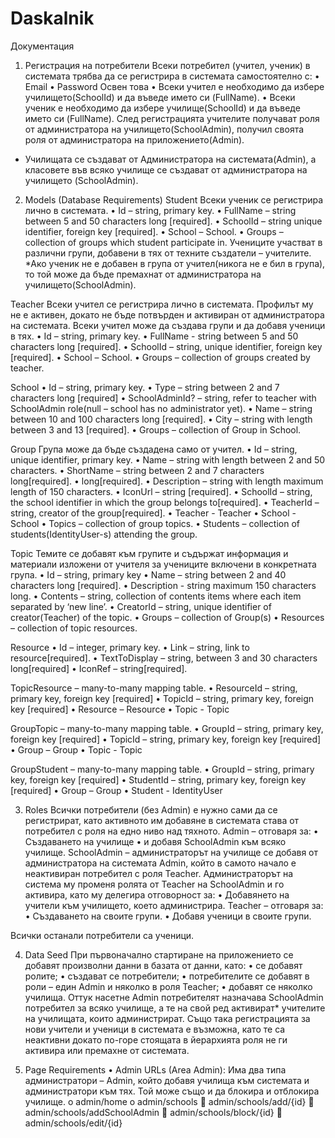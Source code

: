 # Daskalnik

Документация
1. Регистрация на потребители
Всеки потребител (учител, ученик) в системата трябва да се регистрира в системата самостоятелно с:
•	Email
•	Password
Освен това
•	Всеки учител е необходимо да избере училището(SchoolId) и да въведе името си (FullName).
•	Всеки ученик е необходимо да избере училище(SchoolId) и да въведе името си (FullName).
След регистрацията учителите получават роля от администратора на училището(SchoolAdmin), получил своята роля от администратора на приложението(Admin). 
* Училищата се създават от Администратора на системата(Admin), а класовете във всяко училище се създават от администратора на училището (SchoolAdmin).

2. Models (Database Requirements)
Student
Всеки ученик се регистрира лично в системата.
•	Id – string, primary key.
•	FullName – string between 5 and 50 characters long [required].
•	SchoolId – string unique identifier, foreign key [required].
•	School – School.
•	Groups – collection of groups which student participate in.
Учениците участват в различни групи, добавени в тях от техните създатели – учителите.
*Ако ученик не е добавен в група от учител(никога не е бил в група), то той може да бъде премахнат от администратора на училището(SchoolAdmin).

Teacher
Всеки учител се регистрира лично в системата. Профилът му не е активен, докато не бъде потвърден и активиран от администратора на системата. Всеки учител може да създава групи и да добавя ученици в тях.
•	Id – string, primary key.
•	FullName - string between 5 and 50 characters long [required].
•	SchoolId – string, unique identifier, foreign key [required].
•	School – School.
•	Groups – collection of groups created by teacher.

School
•	Id – string, primary key.
•	Type – string between 2 and 7 characters long [required]
•	SchoolAdminId? – string, refer to teacher with SchoolAdmin role(null – school has no administrator yet).
•	Name – string between 10 and 100 characters long [required].
•	City – string with length between 3 and 13 [required].
•	Groups – collection of Group in School.

Group
Група може да бъде създадена само от учител.
•	Id – string, unique identifier, primary key.
•	Name – string with length between 2 and 50 characters.
•	ShortName – string between 2 and 7 characters long[required].
•	long[required].
•	Description – string with length maximum length of 150 characters.
•	IconUrl – string [required].
•	SchoolId – string, the school identifier in which the group belongs to[required].
•	TeacherId – string, creator of the group[required].
•	Teacher - Teacher
•	School - School
•	Topics – collection of group topics.
•	Students – collection of students(IdentityUser-s) attending the group.

Topic
Темите се добавят към групите и съдържат информация и материали изложени от учителя за учениците включени в конкретната група.
•	Id – string, primary key
•	Name – string between 2 and 40 characters long [required].
•	Description - string maximum 150 characters long.
•	Contents – string, collection of contents items where each item separated by ‘new line’.
•	CreatorId – string, unique identifier of creator(Teacher) of the topic.
•	Groups – collection of Group(s)
•	Resources – collection of topic resources.

Resource
•	Id – integer, primary key.
•	Link – string, link to resource[required].
•	TextToDisplay – string, between 3 and 30 characters long[required]
•	IconRef – string[required].

TopicResource – many-to-many mapping table.
•	ResourceId – string, primary key, foreign key [required]
•	TopicId – string, primary key, foreign key [required]
•	Resource – Resource
•	Topic - Topic

GroupTopic – many-to-many mapping table.
•	GroupId – string, primary key, foreign key [required]
•	TopicId – string, primary key, foreign key [required]
•	Group – Group
•	Topic - Topic

GroupStudent – many-to-many mapping table.
•	GroupId – string, primary key, foreign key [required]
•	StudentId – string, primary key, foreign key [required]
•	Group – Group
•	Student - IdentityUser

3. Roles
Всички потребители (без Admin) е нужно сами да се регистрират, като активното им добавяне в системата става от потребител с роля на едно ниво над тяхното.
Admin – отговаря за:
•	Създаването на училище
•	и добавя SchoolAdmin към всяко училище.
SchoolAdmin – администраторът на училище се добавя от администратора на системата Admin, който в самото начало е неактивиран потребител с роля Teacher. Администраторът на система му променя ролята от Teacher на SchoolAdmin и го активира, като му делегира отговорност за:
•	Добавянето на учители към училището, което администрира.
Teacher – отговаря за:
•	Създаването на своите групи.
•	Добавя ученици в своите групи.

Всички останали потребители са ученици.

4. Data Seed
При първоначално стартиране на приложението се добавят произволни данни в базата от данни, като:
•	се добавят ролите;
•	създават се потребители;
•	потребителите се добавят в роли – един Admin и няколко в роля Teacher;
•	добавят се няколко училища.
Оттук насетне Admin потребителят назначава SchoolAdmin потребител за всяко училище, а те на свой ред активират* учителите на училищата, които администрират. Също така регистрацията за нови учители и ученици в системата е възможна, като те са неактивни докато по-горе стоящата в йерархията роля не ги активира или премахне от системата. 

5. Page Requirements
•	Admin URLs (Area Admin):
Има два типа администратори – Admin, който добавя училища към системата и администратори към тях. Той може също и да блокира и отблокира училище.
o	admin/home
o	admin/schools
	admin/schools/add/{id}
	admin/schools/addSchoolAdmin
	admin/schools/block/{id}
	admin/schools/edit/{id}
